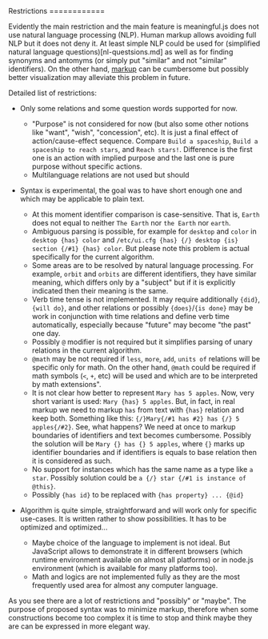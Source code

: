 <link rel="stylesheet" href="meaningful.css"/>Restrictions
============

Evidently the main restriction and the main feature is meaningful.js does not use natural language processing (NLP). Human markup allows avoiding full NLP but it does not deny it. At least simple NLP could be used for (simplified natural language questions)[nl-questsions.md] as well as for finding synonyms and antomyms (or simply put "similar" and not "similar" identifiers). On the other hand, [markup](syntax.md) can be cumbersome but possibly better visualization may alleviate this problem in future.

Detailed list of restrictions:

* Only some relations and some question words supported for now.
   * "Purpose" is not considered for now (but also some other notions like "want", "wish", "concession", etc). It is just a final effect of action/cause-effect sequence. Compare `Build a spaceship`, `Build a spaceship to reach stars`, and `Reach stars!`. Difference is the first one is an action with implied purpose and the last one is pure purpose without specific actions.
   * Multilanguage relations are not used but should

* Syntax is experimental, the goal was to have short enough one and which may be applicable to plain text.
   * At this moment identifier comparison is case-sensitive. That is, `Earth` does not equal to neither `The Earth` nor `the Earth` nor `earth`.
   * Ambiguous parsing is possible, for example for `desktop` and `color` in `desktop {has} color` and `/etc/ui.cfg {has} {/} desktop {is} section {/#1} {has} color`. But please note this problem is actual specifically for the current algorithm.
   * Some areas are to be resolved by natural language processing. For example, `orbit` and `orbits` are different identifiers, they have similar meaning, which differs only by a "subject" but if it is explicitly indicated then their meaning is the same.
   * Verb time tense is not implemented. It may require additionally `{did}`, `{will do}`, and other relations or possibly `{does}`/`{is done}` may be work in conjunction with time relations and define verb time automatically, especially because "future" may become "the past" one day.
   * Possibly `@` modifier is not required but it simplifies parsing of unary relations in the current algorithm.
   * `@math` may be not required if `less`, `more`, `add`, `units of` relations will be specific only for math. On the other hand, `@math` could be required if math symbols (`<`, `+`, etc) will be used and which are to be interpreted by math extensions".
   * It is not clear how better to represent `Mary has 5 apples`. Now, very short variant is used: `Mary {has} 5 apples`. But, in fact, in real markup we need to markup `has` from text with `{has}` relation and keep both. Something like this: `{/}Mary{/#1 has #2} has {/} 5 apples{/#2}`. See, what happens? We need at once to markup boundaries of identifiers and text becomes cumbersome. Possibly the solution will be `Mary {} has {} 5 apples`, where `{}` marks up identifier boundaries and if identifiers is equals to base relation then it is considered as such.
   * No support for instances which has the same name as a type like `a star`. Possibly solution could be `a {/} star {/#1 is instance of @this}`.
   * Possibly `{has id}` to be replaced with `{has property} ... {@id}`

* Algorithm is quite simple, straightforward and will work only for specific use-cases. It is written rather to show possibilities. It has to be optimized and optimized...
   * Maybe choice of the language to implement is not ideal. But JavaScript allows to demonstrate it in different browsers (which runtime environment available on almost all platforms) or in node.js environment (which is available for many platforms too).
   * Math and logics are not implemented fully as they are the most frequently used area for almost any computer language.

As you see there are a lot of restrictions and "possibly" or "maybe". The purpose of proposed syntax was to minimize markup, therefore when some constructions become too complex it is time to stop and think maybe they are can be expressed in more elegant way.